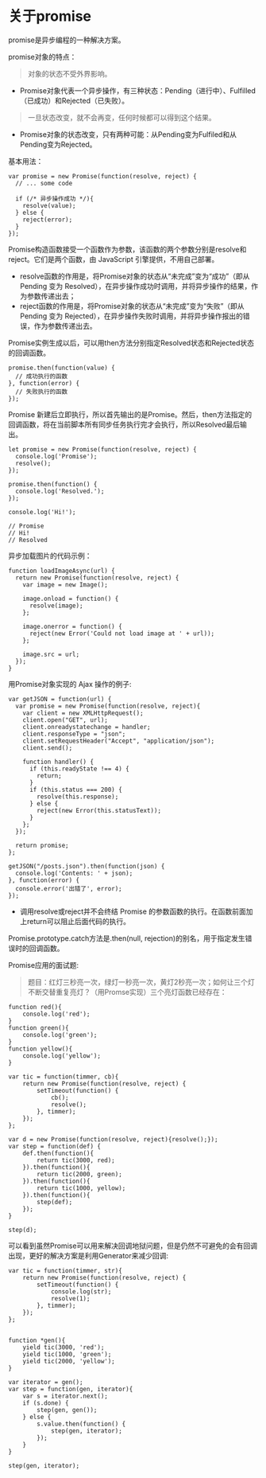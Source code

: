 关于promise
====
promise是异步编程的一种解决方案。

promise对象的特点：
> 对象的状态不受外界影响。
* Promise对象代表一个异步操作，有三种状态：Pending（进行中）、Fulfilled（已成功）和Rejected（已失败）。

> 一旦状态改变，就不会再变，任何时候都可以得到这个结果。
* Promise对象的状态改变，只有两种可能：从Pending变为Fulfiled和从Pending变为Rejected。

基本用法：
````
var promise = new Promise(function(resolve, reject) {
  // ... some code

  if (/* 异步操作成功 */){
    resolve(value);
  } else {
    reject(error);
  }
});
````
Promise构造函数接受一个函数作为参数，该函数的两个参数分别是resolve和reject。它们是两个函数，由 JavaScript 引擎提供，不用自己部署。
* resolve函数的作用是，将Promise对象的状态从“未完成”变为“成功”（即从 Pending 变为 Resolved），在异步操作成功时调用，并将异步操作的结果，作为参数传递出去；
* reject函数的作用是，将Promise对象的状态从“未完成”变为“失败”（即从 Pending 变为 Rejected），在异步操作失败时调用，并将异步操作报出的错误，作为参数传递出去。

Promise实例生成以后，可以用then方法分别指定Resolved状态和Rejected状态的回调函数。
````
promise.then(function(value) {
  // 成功执行的函数
}, function(error) {
  // 失败执行的函数
});
````

Promise 新建后立即执行，所以首先输出的是Promise。然后，then方法指定的回调函数，将在当前脚本所有同步任务执行完才会执行，所以Resolved最后输出。
````
let promise = new Promise(function(resolve, reject) {
  console.log('Promise');
  resolve();
});

promise.then(function() {
  console.log('Resolved.');
});

console.log('Hi!');

// Promise
// Hi!
// Resolved
````

异步加载图片的代码示例：
````
function loadImageAsync(url) {
  return new Promise(function(resolve, reject) {
    var image = new Image();

    image.onload = function() {
      resolve(image);
    };

    image.onerror = function() {
      reject(new Error('Could not load image at ' + url));
    };

    image.src = url;
  });
}
````

用Promise对象实现的 Ajax 操作的例子:
````
var getJSON = function(url) {
  var promise = new Promise(function(resolve, reject){
    var client = new XMLHttpRequest();
    client.open("GET", url);
    client.onreadystatechange = handler;
    client.responseType = "json";
    client.setRequestHeader("Accept", "application/json");
    client.send();

    function handler() {
      if (this.readyState !== 4) {
        return;
      }
      if (this.status === 200) {
        resolve(this.response);
      } else {
        reject(new Error(this.statusText));
      }
    };
  });

  return promise;
};

getJSON("/posts.json").then(function(json) {
  console.log('Contents: ' + json);
}, function(error) {
  console.error('出错了', error);
});
````

* 调用resolve或reject并不会终结 Promise 的参数函数的执行。在函数前面加上return可以阻止后面代码的执行。

Promise.prototype.catch方法是.then(null, rejection)的别名，用于指定发生错误时的回调函数。


Promise应用的面试题:
> 题目：红灯三秒亮一次，绿灯一秒亮一次，黄灯2秒亮一次；如何让三个灯不断交替重复亮灯？（用Promse实现）三个亮灯函数已经存在：
````
function red(){
    console.log('red');
}
function green(){
    console.log('green');
}
function yellow(){
    console.log('yellow');
}
 
var tic = function(timmer, cb){
    return new Promise(function(resolve, reject) {
        setTimeout(function() {
            cb();
            resolve();
        }, timmer);
    });
};
 
var d = new Promise(function(resolve, reject){resolve();});
var step = function(def) {
    def.then(function(){
        return tic(3000, red);
    }).then(function(){
        return tic(2000, green);
    }).then(function(){
        return tic(1000, yellow);
    }).then(function(){
        step(def);
    });
}
 
step(d);
````
可以看到虽然Promise可以用来解决回调地狱问题，但是仍然不可避免的会有回调出现，更好的解决方案是利用Generator来减少回调:
````
var tic = function(timmer, str){
    return new Promise(function(resolve, reject) {
        setTimeout(function() {
            console.log(str);
            resolve(1);
        }, timmer);
    });
};
 
 
function *gen(){
    yield tic(3000, 'red');
    yield tic(1000, 'green');
    yield tic(2000, 'yellow');
}
 
var iterator = gen();
var step = function(gen, iterator){
    var s = iterator.next();
    if (s.done) {
        step(gen, gen());
    } else {
        s.value.then(function() {
            step(gen, iterator);
        });
    }
}
 
step(gen, iterator);
````














